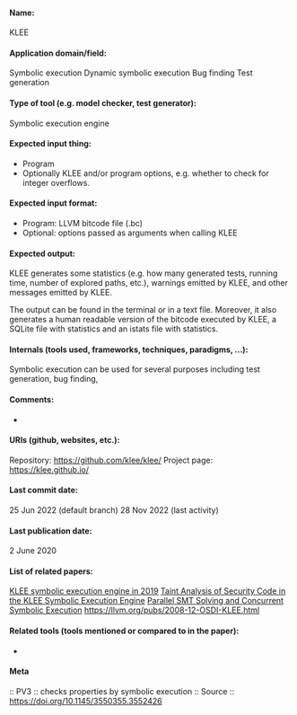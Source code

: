 #### Name:
KLEE

#### Application domain/field:
Symbolic execution
Dynamic symbolic execution
Bug finding
Test generation

#### Type of tool (e.g. model checker, test generator):
Symbolic execution engine

#### Expected input thing:
- Program
- Optionally KLEE and/or program options, e.g. whether to check for integer overflows.

#### Expected input format:
- Program: LLVM bitcode file (.bc)
- Optional: options passed as arguments when calling KLEE

#### Expected output:
KLEE generates some statistics (e.g. how many generated tests, running time, number of explored paths, etc.), warnings emitted by KLEE, and other messages emitted by KLEE. 

The output can be found in the terminal or in a text file. Moreover, it also generates a human readable version of the bitcode executed by KLEE, a SQLite file with statistics and an istats file with statistics.

#### Internals (tools used, frameworks, techniques, paradigms, ...):
Symbolic execution can be used for several purposes including test generation, bug finding, 

#### Comments:
-

#### URIs (github, websites, etc.):
Repository: https://github.com/klee/klee/
Project page: https://klee.github.io/

#### Last commit date:
25 Jun 2022 (default branch)
28 Nov 2022 (last activity)

#### Last publication date:
2 June 2020

#### List of related papers:
[KLEE symbolic execution engine in 2019](https://doi.org/10.1007/s10009-020-00570-3)
[Taint Analysis of Security Code in the KLEE Symbolic Execution Engine](https://doi.org/10.1007/978-3-642-34129-8_23)
[Parallel SMT Solving and Concurrent Symbolic Execution](https://doi.org/10.1109/Trustcom.2015.608)
https://llvm.org/pubs/2008-12-OSDI-KLEE.html

#### Related tools (tools mentioned or compared to in the paper):
-

#### Meta
:: PV3 :: checks properties by symbolic execution
:: Source :: https://doi.org/10.1145/3550355.3552426

